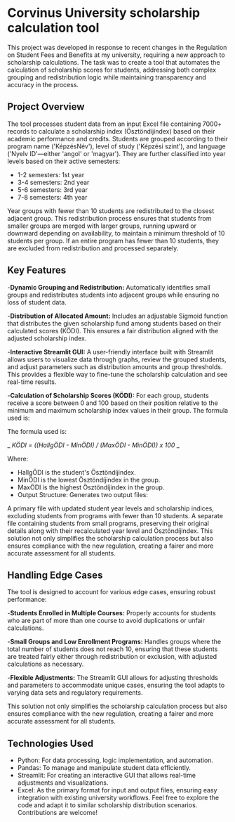 # Corvinus University scholarship calculation tool
This project was developed in response to recent changes in the Regulation on Student Fees and Benefits at my university, requiring a new approach to scholarship calculations. The task was to create a tool that automates the calculation of scholarship scores for students, addressing both complex grouping and redistribution logic while maintaining transparency and accuracy in the process.

## Project Overview
The tool processes student data from an input Excel file containing 7000+ records to calculate a scholarship index (Ösztöndíjindex) based on their academic performance and credits. Students are grouped according to their program name ('KépzésNév'), level of study ('Képzési szint'), and language ('Nyelv ID'—either 'angol' or 'magyar'). They are further classified into year levels based on their active semesters: 
- 1-2 semesters: 1st year
- 3-4 semesters: 2nd year
- 5-6 semesters: 3rd year
- 7-8 semesters: 4th year

Year groups with fewer than 10 students are redistributed to the closest adjacent group. This redistribution process ensures that students from smaller groups are merged with larger groups, running upward or downward depending on availability, to maintain a minimum threshold of 10 students per group. If an entire program has fewer than 10 students, they are excluded from redistribution and processed separately.

## Key Features
-__Dynamic Grouping and Redistribution:__ Automatically identifies small groups and redistributes students into adjacent groups while ensuring no loss of student data.

-__Distribution of Allocated Amount:__ Includes an adjustable Sigmoid function that distributes the given scholarship fund among students based on their calculated scores (KÖDI). This ensures a fair distribution aligned with the adjusted scholarship index.

-__Interactive Streamlit GUI:__ A user-friendly interface built with Streamlit allows users to visualize data through graphs, review the grouped students, and adjust parameters such as distribution amounts and group thresholds. This provides a flexible way to fine-tune the scholarship calculation and see real-time results.

-__Calculation of Scholarship Scores (KÖDI):__ For each group, students receive a score between 0 and 100 based on their position relative to the minimum and maximum scholarship index values in their group. The formula used is:

The formula used is:

_ _KÖDI = ((HallgÖDI - MinÖDI) / (MaxÖDI - MinÖDI)) x 100_ _

Where:

- HallgÖDI is the student's Ösztöndíjindex.
- MinÖDI is the lowest Ösztöndíjindex in the group.
- MaxÖDI is the highest Ösztöndíjindex in the group.
- Output Structure: Generates two output files:

A primary file with updated student year levels and scholarship indices, excluding students from programs with fewer than 10 students.
A separate file containing students from small programs, preserving their original details along with their recalculated year level and Ösztöndíjindex.
This solution not only simplifies the scholarship calculation process but also ensures compliance with the new regulation, creating a fairer and more accurate assessment for all students.

## Handling Edge Cases
The tool is designed to account for various edge cases, ensuring robust performance:

-__Students Enrolled in Multiple Courses:__ Properly accounts for students who are part of more than one course to avoid duplications or unfair calculations.

-__Small Groups and Low Enrollment Programs:__ Handles groups where the total number of students does not reach 10, ensuring that these students are treated fairly either through redistribution or exclusion, with adjusted calculations as necessary.

-__Flexible Adjustments:__ The Streamlit GUI allows for adjusting thresholds and parameters to accommodate unique cases, ensuring the tool adapts to varying data sets and regulatory requirements.

This solution not only simplifies the scholarship calculation process but also ensures compliance with the new regulation, creating a fairer and more accurate assessment for all students.

## Technologies Used
- Python: For data processing, logic implementation, and automation.
- Pandas: To manage and manipulate student data efficiently.
- Streamlit: For creating an interactive GUI that allows real-time adjustments and visualizations.
- Excel: As the primary format for input and output files, ensuring easy integration with existing university workflows.
Feel free to explore the code and adapt it to similar scholarship distribution scenarios. Contributions are welcome!
